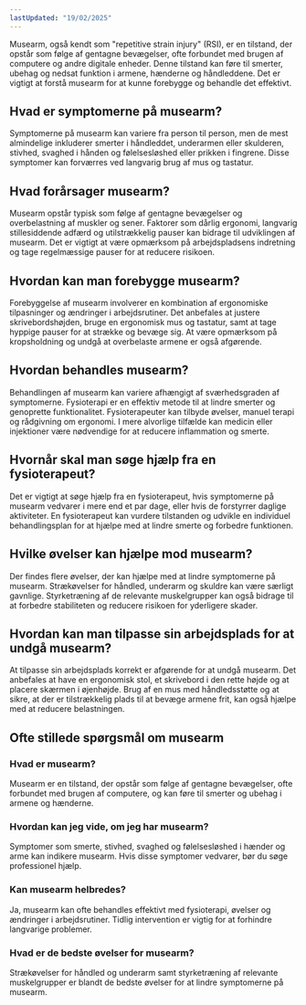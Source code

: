 ```yaml
---
lastUpdated: "19/02/2025"
---
```


Musearm, også kendt som "repetitive strain injury" (RSI), er en tilstand, der opstår som følge af gentagne bevægelser, ofte forbundet med brugen af computere og andre digitale enheder. Denne tilstand kan føre til smerter, ubehag og nedsat funktion i armene, hænderne og håndleddene. Det er vigtigt at forstå musearm for at kunne forebygge og behandle det effektivt.

## Hvad er symptomerne på musearm?

Symptomerne på musearm kan variere fra person til person, men de mest almindelige inkluderer smerter i håndleddet, underarmen eller skulderen, stivhed, svaghed i hånden og følelsesløshed eller prikken i fingrene. Disse symptomer kan forværres ved langvarig brug af mus og tastatur.

## Hvad forårsager musearm?

Musearm opstår typisk som følge af gentagne bevægelser og overbelastning af muskler og sener. Faktorer som dårlig ergonomi, langvarig stillesiddende adfærd og utilstrækkelig pauser kan bidrage til udviklingen af musearm. Det er vigtigt at være opmærksom på arbejdspladsens indretning og tage regelmæssige pauser for at reducere risikoen.

## Hvordan kan man forebygge musearm?

Forebyggelse af musearm involverer en kombination af ergonomiske tilpasninger og ændringer i arbejdsrutiner. Det anbefales at justere skrivebordshøjden, bruge en ergonomisk mus og tastatur, samt at tage hyppige pauser for at strække og bevæge sig. At være opmærksom på kropsholdning og undgå at overbelaste armene er også afgørende.

## Hvordan behandles musearm?

Behandlingen af musearm kan variere afhængigt af sværhedsgraden af symptomerne. Fysioterapi er en effektiv metode til at lindre smerter og genoprette funktionalitet. Fysioterapeuter kan tilbyde øvelser, manuel terapi og rådgivning om ergonomi. I mere alvorlige tilfælde kan medicin eller injektioner være nødvendige for at reducere inflammation og smerte.

## Hvornår skal man søge hjælp fra en fysioterapeut?

Det er vigtigt at søge hjælp fra en fysioterapeut, hvis symptomerne på musearm vedvarer i mere end et par dage, eller hvis de forstyrrer daglige aktiviteter. En fysioterapeut kan vurdere tilstanden og udvikle en individuel behandlingsplan for at hjælpe med at lindre smerte og forbedre funktionen.

## Hvilke øvelser kan hjælpe mod musearm?

Der findes flere øvelser, der kan hjælpe med at lindre symptomerne på musearm. Strækøvelser for håndled, underarm og skuldre kan være særligt gavnlige. Styrketræning af de relevante muskelgrupper kan også bidrage til at forbedre stabiliteten og reducere risikoen for yderligere skader.

## Hvordan kan man tilpasse sin arbejdsplads for at undgå musearm?

At tilpasse sin arbejdsplads korrekt er afgørende for at undgå musearm. Det anbefales at have en ergonomisk stol, et skrivebord i den rette højde og at placere skærmen i øjenhøjde. Brug af en mus med håndledsstøtte og at sikre, at der er tilstrækkelig plads til at bevæge armene frit, kan også hjælpe med at reducere belastningen.

## Ofte stillede spørgsmål om musearm

### Hvad er musearm?

Musearm er en tilstand, der opstår som følge af gentagne bevægelser, ofte forbundet med brugen af computere, og kan føre til smerter og ubehag i armene og hænderne.

### Hvordan kan jeg vide, om jeg har musearm?

Symptomer som smerte, stivhed, svaghed og følelsesløshed i hænder og arme kan indikere musearm. Hvis disse symptomer vedvarer, bør du søge professionel hjælp.

### Kan musearm helbredes?

Ja, musearm kan ofte behandles effektivt med fysioterapi, øvelser og ændringer i arbejdsrutiner. Tidlig intervention er vigtig for at forhindre langvarige problemer.

### Hvad er de bedste øvelser for musearm?

Strækøvelser for håndled og underarm samt styrketræning af relevante muskelgrupper er blandt de bedste øvelser for at lindre symptomerne på musearm.
